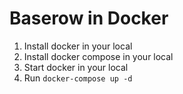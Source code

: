 # Baserow in Docker

1. Install docker in your local
2. Install docker compose in your local
3. Start docker in your local
4. Run `docker-compose up -d`